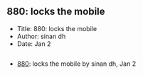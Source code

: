 ## 880: locks the mobile

- Title: 880: locks the mobile
- Author: sinan dh
- Date: Jan 2

```

```

- [880](0880.md): locks the mobile by sinan dh, Jan 2
